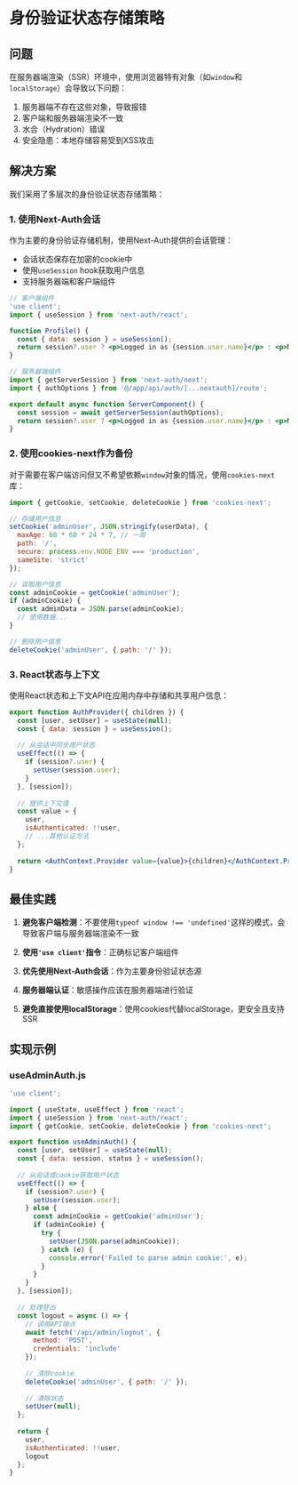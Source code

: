 # 身份验证状态存储策略

## 问题

在服务器端渲染（SSR）环境中，使用浏览器特有对象（如`window`和`localStorage`）会导致以下问题：

1. 服务器端不存在这些对象，导致报错
2. 客户端和服务器端渲染不一致
3. 水合（Hydration）错误
4. 安全隐患：本地存储容易受到XSS攻击

## 解决方案

我们采用了多层次的身份验证状态存储策略：

### 1. 使用Next-Auth会话

作为主要的身份验证存储机制，使用Next-Auth提供的会话管理：

- 会话状态保存在加密的cookie中
- 使用`useSession` hook获取用户信息
- 支持服务器端和客户端组件

```jsx
// 客户端组件
'use client';
import { useSession } from 'next-auth/react';

function Profile() {
  const { data: session } = useSession();
  return session?.user ? <p>Logged in as {session.user.name}</p> : <p>Not logged in</p>;
}
```

```jsx
// 服务器端组件
import { getServerSession } from 'next-auth/next';
import { authOptions } from '@/app/api/auth/[...nextauth]/route';

export default async function ServerComponent() {
  const session = await getServerSession(authOptions);
  return session?.user ? <p>Logged in as {session.user.name}</p> : <p>Not logged in</p>;
}
```

### 2. 使用cookies-next作为备份

对于需要在客户端访问但又不希望依赖`window`对象的情况，使用`cookies-next`库：

```jsx
import { getCookie, setCookie, deleteCookie } from 'cookies-next';

// 存储用户信息
setCookie('adminUser', JSON.stringify(userData), {
  maxAge: 60 * 60 * 24 * 7, // 一周
  path: '/',
  secure: process.env.NODE_ENV === 'production',
  sameSite: 'strict'
});

// 读取用户信息
const adminCookie = getCookie('adminUser');
if (adminCookie) {
  const adminData = JSON.parse(adminCookie);
  // 使用数据...
}

// 删除用户信息
deleteCookie('adminUser', { path: '/' });
```

### 3. React状态与上下文

使用React状态和上下文API在应用内存中存储和共享用户信息：

```jsx
export function AuthProvider({ children }) {
  const [user, setUser] = useState(null);
  const { data: session } = useSession();
  
  // 从会话中同步用户状态
  useEffect(() => {
    if (session?.user) {
      setUser(session.user);
    }
  }, [session]);
  
  // 提供上下文值
  const value = {
    user,
    isAuthenticated: !!user,
    // ...其他认证方法
  };
  
  return <AuthContext.Provider value={value}>{children}</AuthContext.Provider>;
}
```

## 最佳实践

1. **避免客户端检测**：不要使用`typeof window !== 'undefined'`这样的模式，会导致客户端与服务器端渲染不一致

2. **使用`'use client'`指令**：正确标记客户端组件

3. **优先使用Next-Auth会话**：作为主要身份验证状态源

4. **服务器端认证**：敏感操作应该在服务器端进行验证

5. **避免直接使用localStorage**：使用cookies代替localStorage，更安全且支持SSR

## 实现示例

### useAdminAuth.js

```jsx
'use client';

import { useState, useEffect } from 'react';
import { useSession } from 'next-auth/react';
import { getCookie, setCookie, deleteCookie } from 'cookies-next';

export function useAdminAuth() {
  const [user, setUser] = useState(null);
  const { data: session, status } = useSession();
  
  // 从会话或cookie获取用户状态
  useEffect(() => {
    if (session?.user) {
      setUser(session.user);
    } else {
      const adminCookie = getCookie('adminUser');
      if (adminCookie) {
        try {
          setUser(JSON.parse(adminCookie));
        } catch (e) {
          console.error('Failed to parse admin cookie:', e);
        }
      }
    }
  }, [session]);
  
  // 处理登出
  const logout = async () => {
    // 调用API端点
    await fetch('/api/admin/logout', { 
      method: 'POST',
      credentials: 'include'
    });
    
    // 清除cookie
    deleteCookie('adminUser', { path: '/' });
    
    // 清除状态
    setUser(null);
  };
  
  return {
    user,
    isAuthenticated: !!user,
    logout
  };
}
``` 